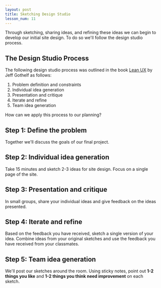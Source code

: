 ```yaml
---
layout: post
title: Sketching Design Studio
lesson_num: 11
---
```


Through sketching, sharing ideas, and refining these ideas we can begin to develop our initial site design. To do so we'll follow the design studio process.

## The Design Studio Process

The following design studio process was outlined in the book [Lean UX](http://shop.oreilly.com/product/0636920021827.do) by Jeff Gothelf as follows:

1. Problem definition and constraints
2. Individual idea generation
3. Presentation and critique
4. Iterate and refine
5. Team idea generation

How can we apply this process to our planning?

## Step 1: Define the problem

Together we'll discuss the goals of our final project.

## Step 2: Individual idea generation

Take 15 minutes and sketch 2-3 ideas for site design. Focus on a single page of the site.

## Step 3: Presentation and critique

In small groups, share your individual ideas and give feedback on the ideas presented.

## Step 4: Iterate and refine

Based on the feedback you have received, sketch a single version of your idea. Combine ideas from your original sketches and use the feedback you have received from your classmates.

## Step 5: Team idea generation

We'll post our sketches around the room. Using sticky notes, point out **1-2 things you like** and **1-2 things you think need improvement** on each sketch. 